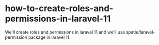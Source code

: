 # how-to-create-roles-and-permissions-in-laravel-11
We'll create roles and permissions in laravel 11 and we'll use spatie/laravel-permission package in laravel 11.

